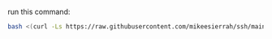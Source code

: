 run this command:
```bash
bash <(curl -Ls https://raw.githubusercontent.com/mikeesierrah/ssh/main/ssh.sh)
```
